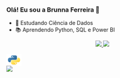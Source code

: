 ### Olá! Eu sou a Brunna Ferreira 👋
- 🎲 Estudando Ciência de Dados
- 📚 Aprendendo Python, SQL e Power BI

<div align="center">
  <a href="https://github.com/brunnasf">
  <img height="180em" src="https://github-readme-stats.vercel.app/api?username=brunnasf&show_icons=false&theme=Merlot&include_all_commits=true&count_private=true"/>
  <img height="180em" src="https://github-readme-stats.vercel.app/api/top-langs/?username=brunnasf&layout=compact&langs_count=7&theme=Merlot"/>
    
</div>
  <div style="display: inline_block"><br>
  <img align="center" alt="Brunna-Python" height="30" width="40" src="https://raw.githubusercontent.com/devicons/devicon/master/icons/python/python-original.svg">
</div>
  
  </div>
  <a href="https://www.linkedin.com/in/brunna-da-silva-ferreira-b0481543/" target="_blank"><img src="https://img.shields.io/badge/-LinkedIn-%230077B5?style=for-the-badge&logo=linkedin&logoColor=white" target="_blank"></a> 
  </div>
